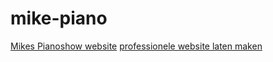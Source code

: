 # mike-piano
[Mikes Pianoshow website](https://mikespianoshow.com/)
[professionele website laten maken](https://jpwebcreation.nl/)